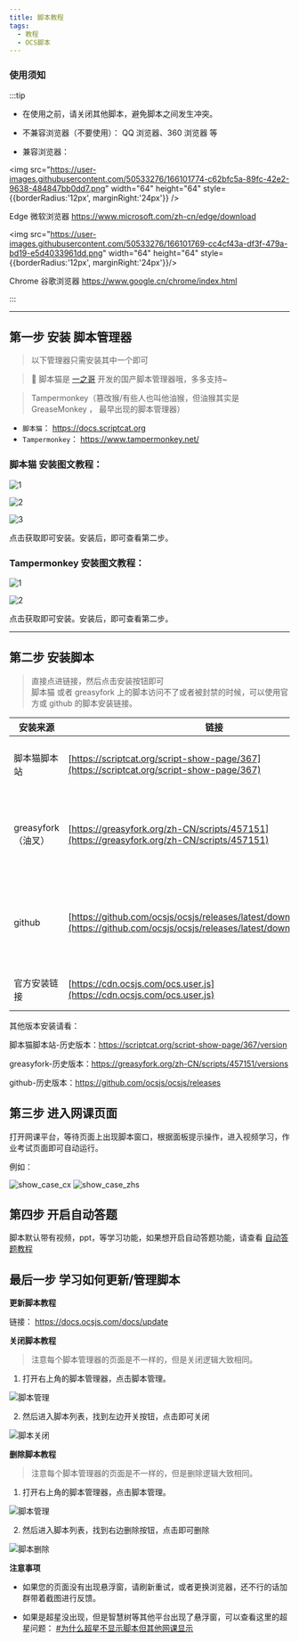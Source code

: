 ```yaml
---
title: 脚本教程
tags:
  - 教程
  - OCS脚本
---
```


### 使用须知

:::tip

- 在使用之前，请关闭其他脚本，避免脚本之间发生冲突。

- 不兼容浏览器（不要使用）： QQ 浏览器、360 浏览器 等

- 兼容浏览器：

<div style={{display:'flex', alignItems:'center', border: '1px solid #bfbfbf', borderRadius:'12px',margin:'4px 0px'}}>

<img src="https://user-images.githubusercontent.com/50533276/166101774-c62bfc5a-89fc-42e2-9638-484847bb0dd7.png" width="64" height="64" style={{borderRadius:'12px', marginRight:'24px'}} />

<span>Edge 微软浏览器 <a href="https://www.microsoft.com/zh-cn/edge/download" target="_blank"> https://www.microsoft.com/zh-cn/edge/download </a> </span>

</div>

<div style={{display:'flex', alignItems:'center', border: '1px solid #bfbfbf', borderRadius:'12px',margin:'4px 0px'}}>

<img src="https://user-images.githubusercontent.com/50533276/166101769-cc4cf43a-df3f-479a-bd19-e5d4033961dd.png" width="64" height="64" style={{borderRadius:'12px', marginRight:'24px'}}/>

<span>Chrome 谷歌浏览器 <a href="https://www.google.cn/chrome/index.html" target="_blank"> https://www.google.cn/chrome/index.html </a></span>

</div>

:::

---

## 第一步 安装 脚本管理器

> 以下管理器只需安装其中一个即可

> 🎉 脚本猫是 [一之哥](https://blog.icodef.com/) 开发的国产脚本管理器哦，多多支持~

> Tampermonkey（篡改猴/有些人也叫他油猴，但油猴其实是 GreaseMonkey ， 最早出现的脚本管理器）

- `脚本猫`： <a href="https://docs.scriptcat.org/" target="_blank"> https://docs.scriptcat.org </a>
- `Tampermonkey`： <a href="https://www.tampermonkey.net/" target="_blank"> https://www.tampermonkey.net/</a>

### 脚本猫 安装图文教程：

<div width="600px">

![1](../static/img/script/scriptcat_download_1.png)

![2](../static/img/script/scriptcat_download_2.png)

![3](../static/img/script/scriptcat_download_3.png)

</div>
 
<div style={{margin:"12px 0px"}}>点击获取即可安装。安装后，即可查看第二步。</div>

<div>

### Tampermonkey 安装图文教程：

</div>

<div width="600px">

![1](../static/img/script/tampermonkey_download_1.png)

![2](../static/img/script/tampermonkey_download_2.png)

</div>

点击获取即可安装。安装后，即可查看第二步。

---

## 第二步 安装脚本

> 直接点进链接，然后点击安装按钮即可  
> 脚本猫 或者 greasyfork 上的脚本访问不了或者被封禁的时候，可以使用官方或 github 的脚本安装链接。

| 安装来源           | 链接                                                                                                                                       | 说明                                  |
| ------------------ | ------------------------------------------------------------------------------------------------------------------------------------------ | ------------------------------------- |
| 脚本猫脚本站       | [https://scriptcat.org/script-show-page/367](https://scriptcat.org/script-show-page/367)                                                   | 脚本猫旗下的脚本托管网站              |
| greasyfork（油叉） | [https://greasyfork.org/zh-CN/scripts/457151](https://greasyfork.org/zh-CN/scripts/457151)                                                 | 油叉是当下比较热门的的脚本托管网站    |
| github             | [https://github.com/ocsjs/ocsjs/releases/latest/download/ocs.user.js](https://github.com/ocsjs/ocsjs/releases/latest/download/ocs.user.js) | 由 Github Action 自动打包生成（最新） |
| 官方安装链接       | [https://cdn.ocsjs.com/ocs.user.js](https://cdn.ocsjs.com/ocs.user.js)                                                                     | OCS 官方脚本链接                      |

其他版本安装请看：

脚本猫脚本站-历史版本：https://scriptcat.org/script-show-page/367/version

greasyfork-历史版本：https://greasyfork.org/zh-CN/scripts/457151/versions

github-历史版本：https://github.com/ocsjs/ocsjs/releases

## 第三步 进入网课页面

打开网课平台，等待页面上出现脚本窗口，根据面板提示操作，进入视频学习，作业考试页面即可自动运行。

例如：

![show_case_cx](../static/img/script/show_case_cx.png)
![show_case_zhs](../static/img/script/show_case_zhs.png)

## 第四步 开启自动答题

脚本默认带有视频，ppt，等学习功能，如果想开启自动答题功能，请查看 [自动答题教程](/docs/work)

## 最后一步 学习如何更新/管理脚本

**更新脚本教程**

链接： <a href="https://docs.ocsjs.com/docs/update" target="_blank">https://docs.ocsjs.com/docs/update</a>

**关闭脚本教程**

> 注意每个脚本管理器的页面是不一样的，但是关闭逻辑大致相同。

1. 打开右上角的脚本管理器，点击脚本管理。

![脚本管理](../static/img/common/script_manage.png)

2. 然后进入脚本列表，找到左边开关按钮，点击即可关闭

![脚本关闭](../static/img/common/script_close.png)

**删除脚本教程**

> 注意每个脚本管理器的页面是不一样的，但是删除逻辑大致相同。

1. 打开右上角的脚本管理器，点击脚本管理。

![脚本管理](../static/img/common/script_manage.png)

2. 然后进入脚本列表，找到右边删除按钮，点击即可删除

![脚本删除](../static/img/common/script_delete.png)

**注意事项**

- 如果您的页面没有出现悬浮窗，请刷新重试，或者更换浏览器，还不行的话加群带着截图进行反馈。

- 如果是超星没出现，但是智慧树等其他平台出现了悬浮窗，可以查看这里的超星问题： [#为什么超星不显示脚本但其他网课显示](/docs/other/FQA#为什么超星不显示脚本但其他网课显示)
